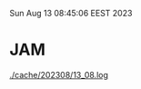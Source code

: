 Sun Aug 13 08:45:06 EEST 2023
# JAM
<a href='./cache/202308/13_08.log'>./cache/202308/13_08.log</a>
